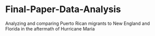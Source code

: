 # Final-Paper-Data-Analysis
Analyzing and comparing Puerto Rican migrants to New England and Florida in the aftermath of Hurricane Maria
